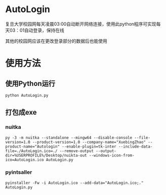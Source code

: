 # AutoLogin
复旦大学校园网每天凌晨03:00自动断开网络连接，使用此python程序可实现每天03：01自动登录，保持在线

其他的校园网应该在更改登录部分的数据后也能使用


# 使用方法

## 使用Python运行
```py
python AutoLogin.py
```

## 打包成exe

### nuitka
```shell
py -3 -m nuitka --standalone --mingw64 --disable-console --file-version=1.0 --product-version=1.0 --company-name="XuebingZhao" --product-name="Autologin" --enable-plugin=tk-inter --include-data-file=./AutoLogin.ico=./ --remove-output --output-dir=%USERPROFILE%/Desktop/nuikta-out --windows-icon-from-ico=AutoLogin.ico AutoLogin.py
```

### pyintsaller
```shell
pyinstaller -Fw -i AutoLogin.ico --add-data="AutoLogin.ico;." AutoLogin.py
```